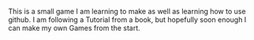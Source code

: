 This is a small game I am learning to make as well as learning how to use github.
I am following a Tutorial from a book, but hopefully soon enough I can make my own Games from the start.
